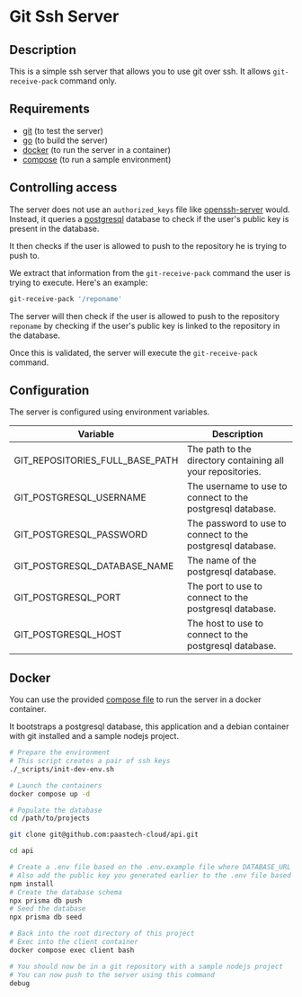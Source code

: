 # Git Ssh Server

## Description

This is a simple ssh server that allows you to use git over ssh. It allows `git-receive-pack` command only.

## Requirements

- [git](https://git-scm.com/) (to test the server)
- [go](https://golang.org/) (to build the server)
- [docker](https://www.docker.com/) (to run the server in a container)
- [compose](https://docs.docker.com/compose/) (to run a sample environment)

## Controlling access

The server does not use an `authorized_keys` file like [openssh-server](https://www.openssh.com/) would. Instead, it queries a [postgresql](https://www.postgresql.org/) database to check if the user's public key is present in the database.

It then checks if the user is allowed to push to the repository he is trying to push to.

We extract that information from the `git-receive-pack` command the user is trying to execute. Here's an example:

```bash
git-receive-pack '/reponame'
```

The server will then check if the user is allowed to push to the repository `reponame` by checking if the user's public key is linked to the repository in the database.

Once this is validated, the server will execute the `git-receive-pack` command.

## Configuration

The server is configured using environment variables.

| Variable | Description |
| --- | --- |
| GIT_REPOSITORIES_FULL_BASE_PATH | The path to the directory containing all your repositories. |
| GIT_POSTGRESQL_USERNAME | The username to use to connect to the postgresql database. |
| GIT_POSTGRESQL_PASSWORD | The password to use to connect to the postgresql database. |
| GIT_POSTGRESQL_DATABASE_NAME | The name of the postgresql database. |
| GIT_POSTGRESQL_PORT | The port to use to connect to the postgresql database. |
| GIT_POSTGRESQL_HOST | The host to use to connect to the postgresql database. |

## Docker

You can use the provided [compose file](compose.yml) to run the server in a docker container.

It bootstraps a postgresql database, this application and a debian container with git installed and a sample nodejs project.

```bash
# Prepare the environment
# This script creates a pair of ssh keys
./_scripts/init-dev-env.sh

# Launch the containers
docker compose up -d

# Populate the database
cd /path/to/projects

git clone git@github.com:paastech-cloud/api.git

cd api

# Create a .env file based on the .env.example file where DATABASE_URL is set to postgresql://paastech:paastech@postgres:5432/paastech
# Also add the public key you generated earlier to the .env file based on the .env.example file
npm install
# Create the database schema
npx prisma db push
# Seed the database
npx prisma db seed

# Back into the root directory of this project
# Exec into the client container
docker compose exec client bash

# You should now be in a git repository with a sample nodejs project
# You can now push to the server using this command
debug
```
